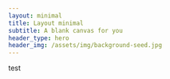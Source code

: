 ```yaml
---
layout: minimal
title: Layout minimal
subtitle: A blank canvas for you
header_type: hero
header_img: /assets/img/background-seed.jpg
---
```


test
